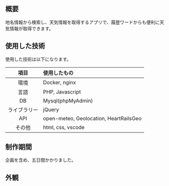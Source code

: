 ## 概要
地名情報から検索し、天気情報を取得するアプリで、履歴ワードからも便利に天気情報が取得できます。

## 使用した技術
使用した技術は以下になります。

| 項目 | 使用したもの |
|:---:|:---|
|環境 |Docker, nginx|
|言語 |PHP, Javascript |
|DB |Mysql(phpMyAdmin) |
|ライブラリー |jQuery |
|API |open-meteo, Geolocation, HeartRailsGeo |
|その他 |html, css, vscode |

## 制作期間
企画を含め、五日間かかりました。

## 外観


